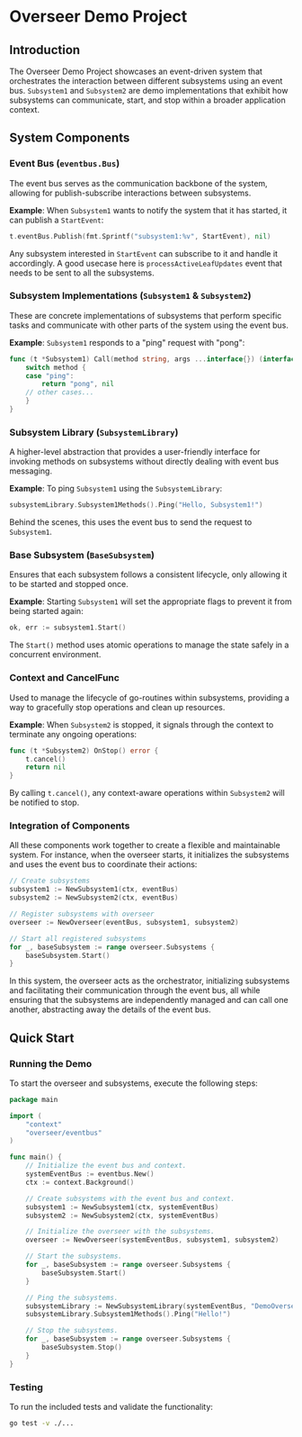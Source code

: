 # Overseer Demo Project

## Introduction

The Overseer Demo Project showcases an event-driven system that orchestrates the interaction between different subsystems using an event bus. `Subsystem1` and `Subsystem2` are demo implementations that exhibit how subsystems can communicate, start, and stop within a broader application context.

## System Components

### Event Bus (`eventbus.Bus`)
The event bus serves as the communication backbone of the system, allowing for publish-subscribe interactions between subsystems.

**Example**: When `Subsystem1` wants to notify the system that it has started, it can publish a `StartEvent`:

```go
t.eventBus.Publish(fmt.Sprintf("subsystem1:%v", StartEvent), nil)
```

Any subsystem interested in `StartEvent` can subscribe to it and handle it accordingly. A good usecase here is `processActiveLeafUpdates` event that needs to be sent to all the subsystems.

### Subsystem Implementations (`Subsystem1` & `Subsystem2`)
These are concrete implementations of subsystems that perform specific tasks and communicate with other parts of the system using the event bus.

**Example**: `Subsystem1` responds to a "ping" request with "pong":

```go
func (t *Subsystem1) Call(method string, args ...interface{}) (interface{}, error) {
    switch method {
    case "ping":
        return "pong", nil
    // other cases...
    }
}
```

### Subsystem Library (`SubsystemLibrary`)
A higher-level abstraction that provides a user-friendly interface for invoking methods on subsystems without directly dealing with event bus messaging.

**Example**: To ping `Subsystem1` using the `SubsystemLibrary`:

```go
subsystemLibrary.Subsystem1Methods().Ping("Hello, Subsystem1!")
```

Behind the scenes, this uses the event bus to send the request to `Subsystem1`.

### Base Subsystem (`BaseSubsystem`)
Ensures that each subsystem follows a consistent lifecycle, only allowing it to be started and stopped once.

**Example**: Starting `Subsystem1` will set the appropriate flags to prevent it from being started again:

```go
ok, err := subsystem1.Start()
```

The `Start()` method uses atomic operations to manage the state safely in a concurrent environment.

### Context and CancelFunc
Used to manage the lifecycle of go-routines within subsystems, providing a way to gracefully stop operations and clean up resources.

**Example**: When `Subsystem2` is stopped, it signals through the context to terminate any ongoing operations:

```go
func (t *Subsystem2) OnStop() error {
    t.cancel()
    return nil
}
```

By calling `t.cancel()`, any context-aware operations within `Subsystem2` will be notified to stop.

### Integration of Components
All these components work together to create a flexible and maintainable system. For instance, when the overseer starts, it initializes the subsystems and uses the event bus to coordinate their actions:

```go
// Create subsystems
subsystem1 := NewSubsystem1(ctx, eventBus)
subsystem2 := NewSubsystem2(ctx, eventBus)

// Register subsystems with overseer
overseer := NewOverseer(eventBus, subsystem1, subsystem2)

// Start all registered subsystems
for _, baseSubsystem := range overseer.Subsystems {
    baseSubsystem.Start()
}
```

In this system, the overseer acts as the orchestrator, initializing subsystems and facilitating their communication through the event bus, 
all while ensuring that the subsystems are independently managed and can call one another, abstracting away the details of the event bus.

## Quick Start


### Running the Demo

To start the overseer and subsystems, execute the following steps:

```go
package main

import (
	"context"
	"overseer/eventbus"
)

func main() {
	// Initialize the event bus and context.
	systemEventBus := eventbus.New()
	ctx := context.Background()

	// Create subsystems with the event bus and context.
	subsystem1 := NewSubsystem1(ctx, systemEventBus)
	subsystem2 := NewSubsystem2(ctx, systemEventBus)

	// Initialize the overseer with the subsystems.
	overseer := NewOverseer(systemEventBus, subsystem1, subsystem2)

	// Start the subsystems.
	for _, baseSubsystem := range overseer.Subsystems {
		baseSubsystem.Start()
	}

	// Ping the subsystems.
	subsystemLibrary := NewSubsystemLibrary(systemEventBus, "DemoOverseer")
	subsystemLibrary.Subsystem1Methods().Ping("Hello!")

	// Stop the subsystems.
	for _, baseSubsystem := range overseer.Subsystems {
		baseSubsystem.Stop()
	}
}
```

### Testing

To run the included tests and validate the functionality:

```sh
go test -v ./...
```